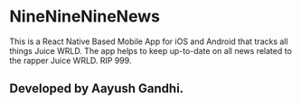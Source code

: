 # NineNineNineNews
This is a React Native Based Mobile App for iOS and Android that tracks all things Juice WRLD. The app helps to keep up-to-date on all news related to the rapper Juice WRLD. RIP 999.

## Developed by Aayush Gandhi.
